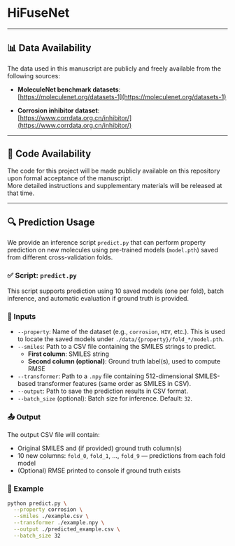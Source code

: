 # HiFuseNet

---

## 📊 Data Availability

The data used in this manuscript are publicly and freely available from the following sources:

- **MoleculeNet benchmark datasets**:  
  [https://moleculenet.org/datasets-1](https://moleculenet.org/datasets-1)

- **Corrosion inhibitor dataset**:  
  [https://www.corrdata.org.cn/inhibitor/](https://www.corrdata.org.cn/inhibitor/)

---

## 📁 Code Availability

The code for this project will be made publicly available on this repository upon formal acceptance of the manuscript.  
More detailed instructions and supplementary materials will be released at that time.

---

## 🔍 Prediction Usage

We provide an inference script `predict.py` that can perform property prediction on new molecules using pre-trained models (`model.pth`) saved from different cross-validation folds.

### ✅ Script: `predict.py`

This script supports prediction using 10 saved models (one per fold), batch inference, and automatic evaluation if ground truth is provided.



### 🧩 Inputs

- `--property`: Name of the dataset (e.g., `corrosion`, `HIV`, etc.). This is used to locate the saved models under `./data/{property}/fold_*/model.pth`.
- `--smiles`: Path to a CSV file containing the SMILES strings to predict.  
  - **First column**: SMILES string  
  - **Second column (optional)**: Ground truth label(s), used to compute RMSE
- `--transformer`: Path to a `.npy` file containing 512-dimensional SMILES-based transformer features (same order as SMILES in CSV).
- `--output`: Path to save the prediction results in CSV format.
- `--batch_size` (optional): Batch size for inference. Default: `32`.



### 📤 Output

The output CSV file will contain:

- Original SMILES and (if provided) ground truth column(s)
- 10 new columns: `fold_0`, `fold_1`, ..., `fold_9` — predictions from each fold model
- (Optional) RMSE printed to console if ground truth exists



### 🧪 Example

```bash
python predict.py \
  --property corrosion \
  --smiles ./example.csv \
  --transformer ./example.npy \
  --output ./predicted_example.csv \
  --batch_size 32
